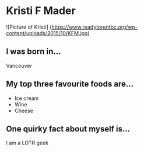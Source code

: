# Kristi F Mader
![Picture of Kristi] (https://www.readytorentbc.org/wp-content/uploads/2015/10/KFM.jpg)

## I was born in...
Vancouver

## My top three favourite foods are...
* Ice cream
* Wine
* Cheese

## One quirky fact about myself is...
I am a LOTR geek
